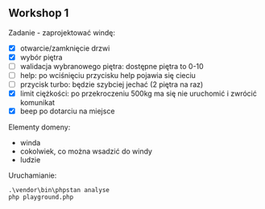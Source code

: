 ## Workshop 1

Zadanie - zaprojektować windę:

- [x] otwarcie/zamknięcie drzwi
- [x] wybór piętra
- [ ] walidacja wybranowego piętra: dostępne piętra to 0-10
- [ ] help: po wciśnięciu przycisku help pojawia się cieciu
- [ ] przycisk turbo: będzie szybciej jechać (2 piętra na raz)
- [x] limit ciężkości: po przekroczeniu 500kg ma się nie uruchomić i zwrócić komunikat 
- [x] beep po dotarciu na miejsce

Elementy domeny:
* winda
* cokolwiek, co można wsadzić do windy
* ludzie

Uruchamianie:
```
.\vendor\bin\phpstan analyse
php playground.php
```
